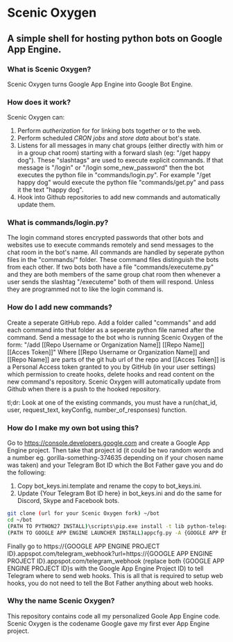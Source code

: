 # Scenic Oxygen
## A simple shell for hosting python bots on Google App Engine.

### What is Scenic Oxygen?
Scenic Oxygen turns Google App Engine into Google Bot Engine.

### How does it work?
Scenic Oxygen can: 
1. Perform *autherization* for for linking bots together or to the web.
2. Perform scheduled *CRON jobs* and *store data* about bot's state. 
3. Listens for all messages in many chat groups (either directly with him or in a group chat room) starting with a forward slash  (eg: "/get happy dog"). These "slashtags" are used to execute explicit commands. If that message is "/login" or "/login some_new_password" then the bot executes the python file in "commands/login.py". For example "/get happy dog" would execute the python file "commands/get.py" and pass it the text "happy dog".
4. Hook into Github repositories to add new commands and automatically update them.

### What is commands/login.py?
The login command stores encrypted passwords that other bots and websites use to execute commands remotely and send messages to the chat room in the bot's name. All commands are handled by seperate python files in the "commands/" folder. These command files distinguish the bots from each other. If two bots both have a file "commands/executeme.py" and they are both members of the same group chat room then whenever a user sends the slashtag "/executeme" both of them will respond. Unless they are programmed not to like the login command is.

### How do I add new commands?
Create a seperate GitHub repo. Add a folder called "commands" and add each command into that folder as a seperate python file named after the command. Send a message to the bot who is running Scenic Oxygen of the form: "/add [[Repo Username or Organization Name]] [[Repo Name]] [[Acces Token]]" Where [[Repo Username or Organization Name]] and [[Repo Name]] are parts of the git hub url of the repo and [[Acces Token]] is a Personal Access token granted to you by GitHub (in your user settings) which permission to create hooks, delete hooks and read content on the new command's repository. Scenic Oxygen willl automatically update from Github when there is a push to the hooked repository.

tl;dr: Look at one of the existing commands, you must have a run(chat_id, user, request_text, keyConfig, number_of_responses) function.

### How do I make my own bot using this?
Go to https://console.developers.google.com and create a Google App Engine project. Then take that project id (it could be two random words and a number eg. gorilla-something-374635 depending on if your chosen name was taken) and your Telegram Bot ID which the Bot Father gave you and do the following:

1. Copy bot_keys.ini.template and rename the copy to bot_keys.ini.
2. Update {Your Telegram Bot ID here} in bot_keys.ini and do the same for Discord, Skype and Facebook bots.

```bash
git clone (url for your Scenic Oxygen fork) ~/bot
cd ~/bot
(PATH TO PYTHON27 INSTALL)\scripts\pip.exe install -t lib python-telegram-bot, pymessager, Requests, Flask, enum34
(PATH TO GOOGLE APP ENGINE LAUNCHER INSTALL)appcfg.py -A {GOOGLE APP ENGINE PROJECT ID} update .
```

Finally go to https://{GOOGLE APP ENGINE PROJECT ID}.appspot.com/telegram_webhook?url=https://{GOOGLE APP ENGINE PROJECT ID}.appspot.com/telegram_webhook (replace both {GOOGLE APP ENGINE PROJECT ID}s with the Google App Engine Project ID) to tell Telegram where to send web hooks. This is all that is required to setup web hooks, you do not need to tell the Bot Father anything about web hooks.

### Why the name Scenic Oxygen?
This repository contains code all my personalized Goole App Engine code. Scenic Oxygen is the codename Google gave my first ever App Engine project.
